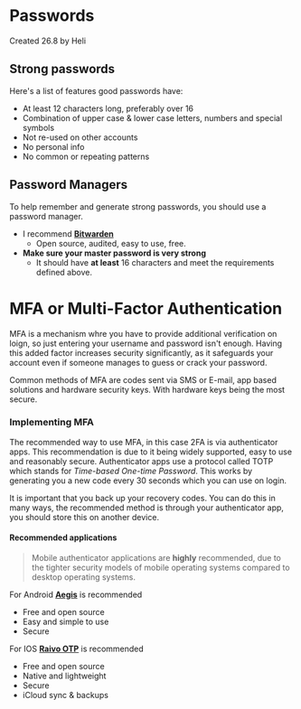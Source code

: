# Passwords

Created 26.8 by Heli

## Strong passwords
Here's a list of features good passwords have:
- At least 12 characters long, preferably over 16
- Combination of upper case & lower case letters, numbers and special symbols
- Not re-used on other accounts
- No personal info
- No common or repeating patterns

## Password Managers
  To help remember and generate strong passwords, you should use a password manager.
- I recommend **[Bitwarden](https://bitwarden.com/)**
  - Open source, audited, easy to use, free.
- **Make sure your master password is very strong**
  - It should have **at least** 16 characters and meet the requirements defined above.

# MFA or Multi-Factor Authentication
MFA is a mechanism whre you have to provide additional verification on loign, so just entering your username and password isn't enough. Having this added factor increases security significantly, as it safeguards your account even if someone manages to guess or crack your password.

Common methods of MFA are codes sent via SMS or E-mail, app based solutions and hardware security keys. With hardware keys being the most secure.

### Implementing MFA

The recommended way to use MFA, in this case 2FA is via authenticator apps. This recommendation is due to it being widely supported, easy to use and reasonably secure. Authenticator apps use a protocol called TOTP which stands for *Time-based One-time Password*. This works by generating you a new code every 30 seconds which you can use on login.

It is important that you back up your recovery codes. You can do this in many ways, the recommended method is through your authenticator app, you should store this on another device.

#### Recommended applications
> Mobile authenticator applications are **highly** recommended, due to the tighter security models of mobile operating systems compared to desktop operating systems.

For Android **[Aegis](https://getaegis.app/)** is recommended
- Free and open source
- Easy and simple to use 
- Secure

For IOS **[Raivo OTP](https://raivo-otp.com/)** is recommended
- Free and open source
- Native and lightweight
- Secure
- iCloud sync & backups
